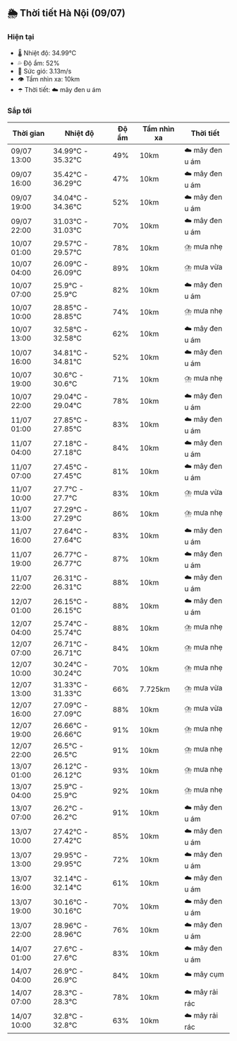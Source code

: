 ## 🌦️ Thời tiết Hà Nội (09/07)

### Hiện tại

- 🌡️ Nhiệt độ: 34.99℃
- 💦 Độ ẩm: 52%
- 💨 Sức gió: 3.13m/s
- 👁️ Tầm nhìn xa: 10km
- ☂️ Thời tiết: ☁️ mây đen u ám

### Sắp tới

| Thời gian | Nhiệt độ | Độ ẩm | Tầm nhìn xa | Thời tiết |
| --- | --- | --- | --- | --- |
| 09/07 13:00 | 34.99℃ - 35.32℃ | 49% | 10km | ☁️ mây đen u ám |
| 09/07 16:00 | 35.42℃ - 36.29℃ | 47% | 10km | ☁️ mây đen u ám |
| 09/07 19:00 | 34.04℃ - 34.36℃ | 52% | 10km | ☁️ mây đen u ám |
| 09/07 22:00 | 31.03℃ - 31.03℃ | 70% | 10km | ☁️ mây đen u ám |
| 10/07 01:00 | 29.57℃ - 29.57℃ | 78% | 10km | ⛈️ mưa nhẹ |
| 10/07 04:00 | 26.09℃ - 26.09℃ | 89% | 10km | ⛈️ mưa vừa |
| 10/07 07:00 | 25.9℃ - 25.9℃ | 82% | 10km | ☁️ mây đen u ám |
| 10/07 10:00 | 28.85℃ - 28.85℃ | 74% | 10km | ⛈️ mưa nhẹ |
| 10/07 13:00 | 32.58℃ - 32.58℃ | 62% | 10km | ☁️ mây đen u ám |
| 10/07 16:00 | 34.81℃ - 34.81℃ | 52% | 10km | ☁️ mây đen u ám |
| 10/07 19:00 | 30.6℃ - 30.6℃ | 71% | 10km | ⛈️ mưa nhẹ |
| 10/07 22:00 | 29.04℃ - 29.04℃ | 78% | 10km | ☁️ mây đen u ám |
| 11/07 01:00 | 27.85℃ - 27.85℃ | 83% | 10km | ☁️ mây đen u ám |
| 11/07 04:00 | 27.18℃ - 27.18℃ | 84% | 10km | ☁️ mây đen u ám |
| 11/07 07:00 | 27.45℃ - 27.45℃ | 81% | 10km | ☁️ mây đen u ám |
| 11/07 10:00 | 27.7℃ - 27.7℃ | 83% | 10km | ⛈️ mưa vừa |
| 11/07 13:00 | 27.29℃ - 27.29℃ | 86% | 10km | ⛈️ mưa nhẹ |
| 11/07 16:00 | 27.64℃ - 27.64℃ | 83% | 10km | ☁️ mây đen u ám |
| 11/07 19:00 | 26.77℃ - 26.77℃ | 87% | 10km | ☁️ mây đen u ám |
| 11/07 22:00 | 26.31℃ - 26.31℃ | 88% | 10km | ☁️ mây đen u ám |
| 12/07 01:00 | 26.15℃ - 26.15℃ | 88% | 10km | ☁️ mây đen u ám |
| 12/07 04:00 | 25.74℃ - 25.74℃ | 88% | 10km | ⛈️ mưa nhẹ |
| 12/07 07:00 | 26.71℃ - 26.71℃ | 84% | 10km | ⛈️ mưa nhẹ |
| 12/07 10:00 | 30.24℃ - 30.24℃ | 70% | 10km | ⛈️ mưa nhẹ |
| 12/07 13:00 | 31.33℃ - 31.33℃ | 66% | 7.725km | ⛈️ mưa vừa |
| 12/07 16:00 | 27.09℃ - 27.09℃ | 88% | 10km | ⛈️ mưa vừa |
| 12/07 19:00 | 26.66℃ - 26.66℃ | 91% | 10km | ⛈️ mưa nhẹ |
| 12/07 22:00 | 26.5℃ - 26.5℃ | 91% | 10km | ⛈️ mưa nhẹ |
| 13/07 01:00 | 26.12℃ - 26.12℃ | 93% | 10km | ⛈️ mưa nhẹ |
| 13/07 04:00 | 25.9℃ - 25.9℃ | 92% | 10km | ⛈️ mưa nhẹ |
| 13/07 07:00 | 26.2℃ - 26.2℃ | 91% | 10km | ☁️ mây đen u ám |
| 13/07 10:00 | 27.42℃ - 27.42℃ | 85% | 10km | ☁️ mây đen u ám |
| 13/07 13:00 | 29.95℃ - 29.95℃ | 72% | 10km | ☁️ mây đen u ám |
| 13/07 16:00 | 32.14℃ - 32.14℃ | 61% | 10km | ☁️ mây đen u ám |
| 13/07 19:00 | 30.16℃ - 30.16℃ | 70% | 10km | ☁️ mây đen u ám |
| 13/07 22:00 | 28.96℃ - 28.96℃ | 76% | 10km | ☁️ mây đen u ám |
| 14/07 01:00 | 27.6℃ - 27.6℃ | 83% | 10km | ☁️ mây đen u ám |
| 14/07 04:00 | 26.9℃ - 26.9℃ | 84% | 10km | ☁️ mây cụm |
| 14/07 07:00 | 28.3℃ - 28.3℃ | 78% | 10km | ☁️ mây rải rác |
| 14/07 10:00 | 32.8℃ - 32.8℃ | 63% | 10km | ☁️ mây rải rác |
